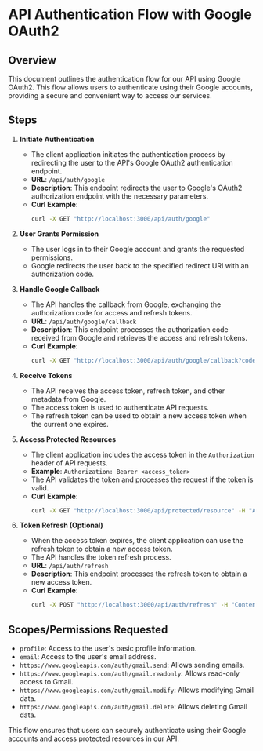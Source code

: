 # API Authentication Flow with Google OAuth2

## Overview
This document outlines the authentication flow for our API using Google OAuth2. This flow allows users to authenticate using their Google accounts, providing a secure and convenient way to access our services.

## Steps

1. **Initiate Authentication**
   - The client application initiates the authentication process by redirecting the user to the API's Google OAuth2 authentication endpoint.
   - **URL**: `/api/auth/google`
   - **Description**: This endpoint redirects the user to Google's OAuth2 authorization endpoint with the necessary parameters.
   - **Curl Example**:
     ```sh
     curl -X GET "http://localhost:3000/api/auth/google"
     ```

2. **User Grants Permission**
   - The user logs in to their Google account and grants the requested permissions.
   - Google redirects the user back to the specified redirect URI with an authorization code.

3. **Handle Google Callback**
   - The API handles the callback from Google, exchanging the authorization code for access and refresh tokens.
   - **URL**: `/api/auth/google/callback`
   - **Description**: This endpoint processes the authorization code received from Google and retrieves the access and refresh tokens.
   - **Curl Example**:
     ```sh
     curl -X GET "http://localhost:3000/api/auth/google/callback?code=AUTHORIZATION_CODE"
     ```

4. **Receive Tokens**
   - The API receives the access token, refresh token, and other metadata from Google.
   - The access token is used to authenticate API requests.
   - The refresh token can be used to obtain a new access token when the current one expires.

5. **Access Protected Resources**
   - The client application includes the access token in the `Authorization` header of API requests.
   - **Example**: `Authorization: Bearer <access_token>`
   - The API validates the token and processes the request if the token is valid.
   - **Curl Example**:
     ```sh
     curl -X GET "http://localhost:3000/api/protected/resource" -H "Authorization: Bearer ACCESS_TOKEN"
     ```

6. **Token Refresh (Optional)**
   - When the access token expires, the client application can use the refresh token to obtain a new access token.
   - The API handles the token refresh process.
   - **URL**: `/api/auth/refresh`
   - **Description**: This endpoint processes the refresh token to obtain a new access token.
   - **Curl Example**:
     ```sh
     curl -X POST "http://localhost:3000/api/auth/refresh" -H "Content-Type: application/json" -d '{"refreshToken": "REFRESH_TOKEN"}'
     ```

## Scopes/Permissions Requested
- `profile`: Access to the user's basic profile information.
- `email`: Access to the user's email address.
- `https://www.googleapis.com/auth/gmail.send`: Allows sending emails.
- `https://www.googleapis.com/auth/gmail.readonly`: Allows read-only access to Gmail.
- `https://www.googleapis.com/auth/gmail.modify`: Allows modifying Gmail data.
- `https://www.googleapis.com/auth/gmail.delete`: Allows deleting Gmail data.

This flow ensures that users can securely authenticate using their Google accounts and access protected resources in our API.